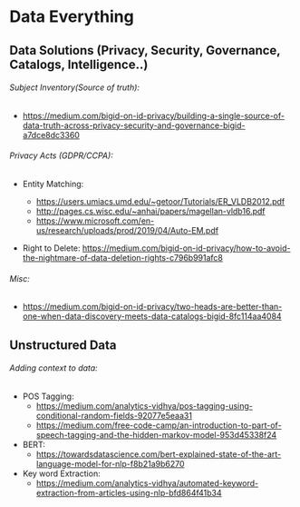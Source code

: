 # Data Everything

## Data Solutions (Privacy, Security, Governance, Catalogs, Intelligence..)

###### Subject Inventory(Source of truth): 

* https://medium.com/bigid-on-id-privacy/building-a-single-source-of-data-truth-across-privacy-security-and-governance-bigid-a7dce8dc3360

###### Privacy Acts (GDPR/CCPA):

* Entity Matching: 
  * https://users.umiacs.umd.edu/~getoor/Tutorials/ER_VLDB2012.pdf
  * http://pages.cs.wisc.edu/~anhai/papers/magellan-vldb16.pdf
  * https://www.microsoft.com/en-us/research/uploads/prod/2019/04/Auto-EM.pdf
  
* Right to Delete: https://medium.com/bigid-on-id-privacy/how-to-avoid-the-nightmare-of-data-deletion-rights-c796b991afc8

###### Misc:

* https://medium.com/bigid-on-id-privacy/two-heads-are-better-than-one-when-data-discovery-meets-data-catalogs-bigid-8fc114aa4084

## Unstructured Data

###### Adding context to data:

* POS Tagging:
  * https://medium.com/analytics-vidhya/pos-tagging-using-conditional-random-fields-92077e5eaa31
  * https://medium.com/free-code-camp/an-introduction-to-part-of-speech-tagging-and-the-hidden-markov-model-953d45338f24
* BERT:
  * https://towardsdatascience.com/bert-explained-state-of-the-art-language-model-for-nlp-f8b21a9b6270
* Key word Extraction:
  * https://medium.com/analytics-vidhya/automated-keyword-extraction-from-articles-using-nlp-bfd864f41b34
